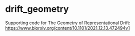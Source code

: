 # drift_geometry
Supporting code for The Geometry of Representational Drift: https://www.biorxiv.org/content/10.1101/2021.12.13.472494v1
